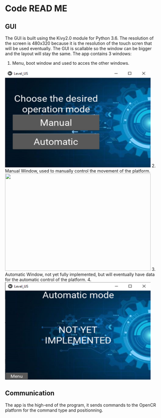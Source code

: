 # Code READ ME

## GUI

The GUI is built using the Kivy2.0 module for Python 3.6. The resolution of the screen is 480x320 because it is the resolution of the touch scren that will be used eventually. The GUI is scallable so the window can be bigger and the layout will stay the same.
The app contains 3 windows:
1. Menu, boot window and used to acces the other windows.
  <img src="https://github.com/antoinejulien/Level-US_GRO400_H21/blob/master/Images/menu_window_R1.png?raw=true" width="480" height="320">
2. Manual Window, used to manually control the movement of the platform.
<img src="https://github.com/antoinejulien/Level-US_GRO400_H21/blob/master/Images/manual_window_R1.jpg?raw=true" width="480" height="320">
3. Automatic Window, not yet fully implemented, but will eventually have data for the automatic control of the platform.
4. <img src="https://github.com/antoinejulien/Level-US_GRO400_H21/blob/master/Images/automatic_window_R1.png?raw=true" width="480" height="320">


## Communication

The app is the high-end of the program, it sends commands to the OpenCR platform for the command type and positionning.
